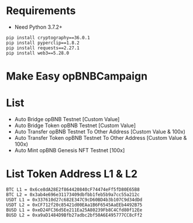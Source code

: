 # Requirements
- Need Python 3.7.2+
```
pip install cryptography==36.0.1
pip install pyperclip==1.8.2
pip install requests==2.27.1
pip install web3==5.28.0
```
# Make Easy opBNBCampaign
# List
- Auto Bridge opBNB Testnet [Custom Value]
- Auto Bridge Token opBNB Testnet [Custom Value]
- Auto Transfer opBNB Testnet To Other Address [Custom Value & 100x)
- Auto Transfer Token opBNB Testnet To Other Address [Custom Value & 100x)
- Auto Mint opBNB Genesis NFT Testnet [100x]

# List Token Address L1 & L2
```
BTC L1 = 0x6ce8dA28E2f864420840cF74474eFf5fD80E65B8
BTC L2 = 0x3ab4e696e31173409dbfbb1feb5b9a7cc55a212c
USDT L1 = 0x337610d27c682E347C9cD60BD4b3b107C9d34dDd
USDT L2 = 0xCF712f20c85421d00EAa1B6F6545AaEEb4492B75
BUSD L1 = 0xeD24FC36d5Ee211Ea25A80239Fb8C4Cfd80f12Ee
BUSD L2 = 0xa9aD1484D9Bfb27adbc2bf50A6E495777CC8cFf2
```
